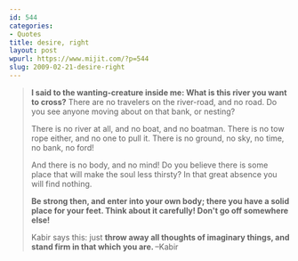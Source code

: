 ```yaml
---
id: 544
categories:
- Quotes
title: desire, right
layout: post
wpurl: https://www.mijit.com/?p=544
slug: 2009-02-21-desire-right
---
```

<blockquote><strong>I said to the wanting-creature inside me:
What is this river you want to cross?</strong>
There are no travelers on the river-road, and no road.
Do you see anyone moving about on that bank, or nesting?

There is no river at all, and no boat, and no boatman.
There is no tow rope either, and no one to pull it.
There is no ground, no sky, no time, no bank, no ford!

And there is no body, and no mind!
Do you believe there is some place that will make the
soul less thirsty?
In that great absence you will find nothing.

<strong>Be strong then, and enter into your own body;
there you have a solid place for your feet.
Think about it carefully!
Don't go off somewhere else!</strong>

Kabir says this: just <strong>throw away all thoughts of
imaginary things,
and stand firm in that which you are.
</strong>–Kabir</blockquote>
